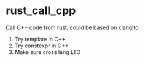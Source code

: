 # rust_call_cpp

Call C++ code from rust, could be based on xlanglto

1. Try template in C++
2. Try constexpr in C++
3. Make sure cross lang LTO


